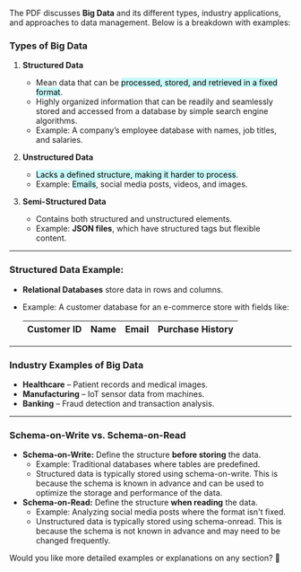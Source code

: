 The PDF discusses **Big Data** and its different types, industry applications, and approaches to data management. Below is a breakdown with examples:

### **Types of Big Data**

1. **Structured Data**
    - Mean data that can be <mark style="background: #ABF7F7A6;">processed, stored, and retrieved in a fixed format</mark>.
    - Highly organized information that can be readily and seamlessly stored and accessed from a database by simple search engine algorithms.
    - Example: A company’s employee database with names, job titles, and salaries.
2. **Unstructured Data**
    
    - <mark style="background: #ABF7F7A6;">Lacks a defined structure, making it harder to process</mark>.
    - Example: <mark style="background: #ABF7F7A6;">Emails</mark>, social media posts, videos, and images.
3. **Semi-Structured Data**
    
    - Contains both structured and unstructured elements.
    - Example: **JSON files**, which have structured tags but flexible content.

---

### **Structured Data Example:**

- **Relational Databases** store data in rows and columns.
- Example: A customer database for an e-commerce store with fields like:
    
    |Customer ID|Name|Email|Purchase History|
    |---|---|---|---|
    

---

### **Industry Examples of Big Data**

- **Healthcare** – Patient records and medical images.
- **Manufacturing** – IoT sensor data from machines.
- **Banking** – Fraud detection and transaction analysis.

---

### **Schema-on-Write vs. Schema-on-Read**

- **Schema-on-Write:** Define the structure **before storing** the data.
    - Example: Traditional databases where tables are predefined.
    - Structured data is typically stored using schema-on-write. This is because the schema is known in advance and can be used to optimize the storage and performance of the data.
- **Schema-on-Read:** Define the structure **when reading** the data.
    - Example: Analyzing social media posts where the format isn't fixed.
    - Unstructured data is typically stored using schema-onread. This is because the schema is not known in advance and may need to be changed frequently.

Would you like more detailed examples or explanations on any section? 🚀